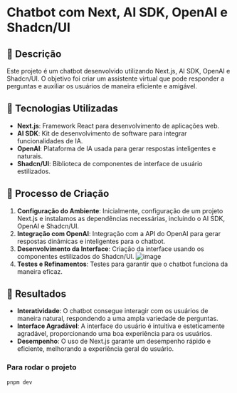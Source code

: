 # Chatbot com Next, AI SDK, OpenAI e Shadcn/UI

## 📒 Descrição
Este projeto é um chatbot desenvolvido utilizando Next.js, AI SDK, OpenAI e Shadcn/UI. O objetivo foi criar um assistente virtual que pode responder a perguntas e auxiliar os usuários de maneira eficiente e amigável.

## 🤖 Tecnologias Utilizadas
- **Next.js**: Framework React para desenvolvimento de aplicações web.
- **AI SDK**: Kit de desenvolvimento de software para integrar funcionalidades de IA.
- **OpenAI**: Plataforma de IA usada para gerar respostas inteligentes e naturais.
- **Shadcn/UI**: Biblioteca de componentes de interface de usuário estilizados.


## 🧐 Processo de Criação
1. **Configuração do Ambiente**: Inicialmente, configuração de um projeto Next.js e instalamos as dependências necessárias, incluindo o AI SDK, OpenAI e Shadcn/UI.
2. **Integração com OpenAI**: Integração com a API do OpenAI para gerar respostas dinâmicas e inteligentes para o chatbot.
3. **Desenvolvimento da Interface**: Criação da interface usando os componentes estilizados do Shadcn/UI.
![image](https://github.com/elinatorresn/studies-lab-natty-or-not/assets/154446327/639ed181-566b-41e1-b1f3-483a7666f58b)
4. **Testes e Refinamentos**: Testes para garantir que o chatbot funciona da maneira eficaz.


## 🚀 Resultados
- **Interatividade**: O chatbot consegue interagir com os usuários de maneira natural, respondendo a uma ampla variedade de perguntas.
- **Interface Agradável**: A interface do usuário é intuitiva e esteticamente agradável, proporcionando uma boa experiência para os usuários.
- **Desempenho**: O uso de Next.js garante um desempenho rápido e eficiente, melhorando a experiência geral do usuário.


### Para rodar o projeto
```bash
pnpm dev
```